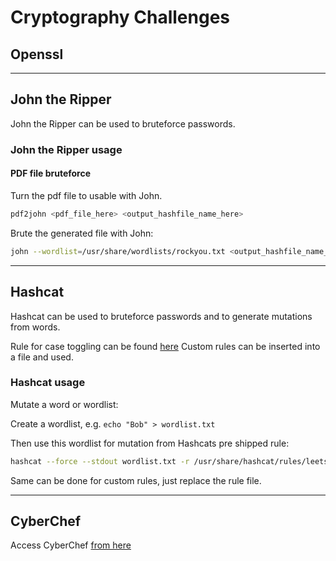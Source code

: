 # Cryptography Challenges

## Openssl

***

## John the Ripper

John the Ripper can be used to bruteforce passwords.

### John the Ripper usage

#### PDF file bruteforce
Turn the pdf file to usable with John.
```bash
pdf2john <pdf_file_here> <output_hashfile_name_here>
```

Brute the generated file with John:

```bash
john --wordlist=/usr/share/wordlists/rockyou.txt <output_hashfile_name_here>
```

***

## Hashcat

Hashcat can be used to bruteforce passwords and to generate mutations from words.

Rule for case toggling can be found [here](https://hashcat.net/wiki/doku.php?id=toggle_attack_with_rules)
Custom rules can be inserted into a file and used.

### Hashcat usage

Mutate a word or wordlist:

Create a wordlist, e.g. ```echo "Bob" > wordlist.txt```

Then use this wordlist for mutation from Hashcats pre shipped rule:

```bash
hashcat --force --stdout wordlist.txt -r /usr/share/hashcat/rules/leetspeak.rule > leet_wordlist.txt
```
Same can be done for custom rules, just replace the rule file.

***

## CyberChef

Access CyberChef [from here](https://gchq.github.io/CyberChef/)
